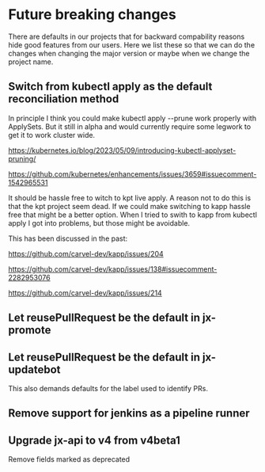 # Future breaking changes

There are defaults in our projects that for backward compability reasons hide good features from our
users. Here we list these so that we can do the changes when changing the major version or maybe
when we change the project name.

## Switch from kubectl apply as the default reconciliation method

In principle I think you could make kubectl apply --prune work properly with ApplySets. But it still
in alpha and would currently require some legwork to get it to work cluster wide.

https://kubernetes.io/blog/2023/05/09/introducing-kubectl-applyset-pruning/

https://github.com/kubernetes/enhancements/issues/3659#issuecomment-1542965531

It should be hassle free to witch to kpt live apply. A reason not to do this is that the kpt project
seem dead. If we could make switching to kapp hassle free that might be a better option. When I
tried to swith to kapp from kubectl apply I got into problems, but those might be avoidable.

This has been discussed in the past:

https://github.com/carvel-dev/kapp/issues/204

https://github.com/carvel-dev/kapp/issues/138#issuecomment-2282953076

https://github.com/carvel-dev/kapp/issues/214

## Let reusePullRequest be the default in jx-promote

## Let reusePullRequest be the default in jx-updatebot

This also demands defaults for the label used to identify PRs.

## Remove support for jenkins as a pipeline runner

## Upgrade jx-api to v4 from v4beta1

Remove fields marked as deprecated
